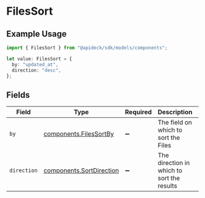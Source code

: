 # FilesSort

## Example Usage

```typescript
import { FilesSort } from "@apideck/sdk/models/components";

let value: FilesSort = {
  by: "updated_at",
  direction: "desc",
};
```

## Fields

| Field                                                                | Type                                                                 | Required                                                             | Description                                                          | Example                                                              |
| -------------------------------------------------------------------- | -------------------------------------------------------------------- | -------------------------------------------------------------------- | -------------------------------------------------------------------- | -------------------------------------------------------------------- |
| `by`                                                                 | [components.FilesSortBy](../../models/components/filessortby.md)     | :heavy_minus_sign:                                                   | The field on which to sort the Files                                 | updated_at                                                           |
| `direction`                                                          | [components.SortDirection](../../models/components/sortdirection.md) | :heavy_minus_sign:                                                   | The direction in which to sort the results                           |                                                                      |
